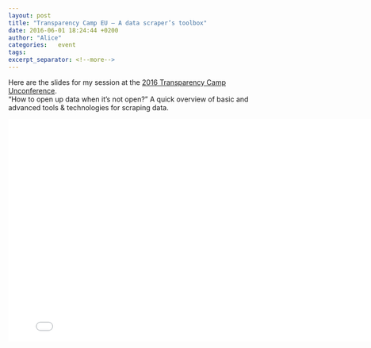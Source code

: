 ```yaml
---
layout: post
title: "Transparency Camp EU – A data scraper’s toolbox"
date: 2016-06-01 18:24:44 +0200
author: "Alice"
categories:   event
tags:         
excerpt_separator: <!--more-->
---
```

Here are the slides for my session at the [2016 Transparency Camp Unconference](https://transparencycamp.eu/).  
“How to open up data when it’s not open?” A quick overview of basic and advanced tools & technologies for scraping data.
  

<iframe src="/../../../../files/transparency-camp.pdf" height="450" frameborder="0" width="800"></iframe>  
